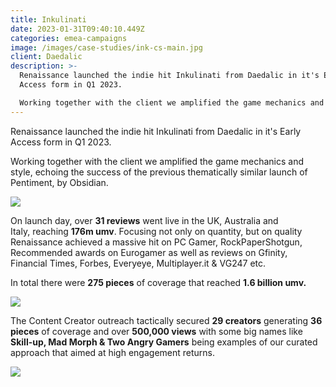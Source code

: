 ```yaml
---
title: Inkulinati
date: 2023-01-31T09:40:10.449Z
categories: emea-campaigns
image: /images/case-studies/ink-cs-main.jpg
client: Daedalic
description: >-
  Renaissance launched the indie hit Inkulinati from Daedalic in it's Early
  Access form in Q1 2023.

  Working together with the client we amplified the game mechanics and style, echoing the success of the previous thematically similar launch of Pentiment, by Obsidian.
---
```

Renaissance launched the indie hit Inkulinati from Daedalic in it's Early Access form in Q1 2023.

Working together with the client we amplified the game mechanics and style, echoing the success of the previous thematically similar launch of Pentiment, by Obsidian.

![](/images/uploads/ink-cs1.png)



On launch day, over **31 reviews** went live in the UK, Australia and Italy, reaching **176m umv**. Focusing not only on quantity, but on quality Renaissance achieved a massive hit on PC Gamer, RockPaperShotgun, Recommended awards on Eurogamer as well as reviews on Gfinity, Financial Times, Forbes, Everyeye, Multiplayer.it & VG247 etc.

In total there were **275 pieces** of coverage that reached **1.6 billion umv.**

![](/images/uploads/ink-cs2.png)



The Content Creator outreach tactically secured **29 creators** generating **36 pieces** of coverage and over **500,000 views** with some big names like **Skill-up, Mad Morph & Two Angry Gamers** being examples of our curated approach that aimed at high engagement returns.

![](/images/uploads/ink-cs3.png)
